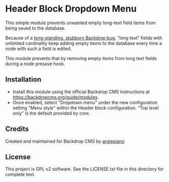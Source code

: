 # Header Block Dropdown Menu

This simple module prevents unwanted empty long-text field items from being saved
to the database.

Because of a [long-standing, stubborn Backdrop bug](https://github.com/backdrop/backdrop-issues/issues/5153), "long text" fields with unlimited cardinality keep adding empty items to the database every time a node with such a field is edited.

This module prevents that by removing empty items from long text fields during a node presave hook.

## Installation

- Install this module using the official Backdrop CMS instructions at https://backdropcms.org/guide/modules.
- Once enabled, select "Dropdown menu" under the new configuration setting "Menu style" within the Header block configuration. "Top level only" is the default provided by core.

## Credits

Created and maintained for Backdrop CMS by [argiepiano](https://github.com/argiepiano)

## License

This project is GPL v2 software. See the LICENSE.txt file in this directory for complete text.